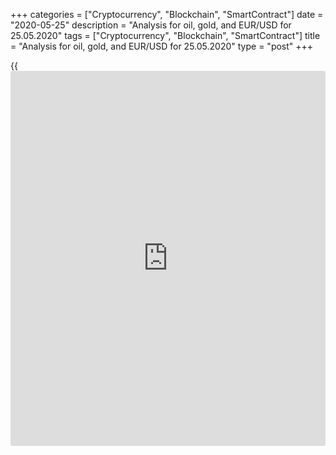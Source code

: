 +++
categories = ["Cryptocurrency", "Blockchain", "SmartContract"]
date = "2020-05-25"
description = "Analysis for oil, gold, and EUR/USD for 25.05.2020"
tags = ["Cryptocurrency", "Blockchain", "SmartContract"]
title = "Analysis for oil, gold, and EUR/USD for 25.05.2020"
type = "post"
+++

{{<iframe id="large-banner" src="https://www.bounty.group/#slide=1.0" width="100%" height="600" scrolling="no" style="border: 0px solid rgb(216, 221, 230); border-radius: 3px;">}}

May 25, 2020

May 25, 2020

Analysis for oil, gold, and EUR/USD for 25.05.2020Alex Rodiоnov

###  **USCrude – oil**

Oil middle-term uptrend continues. The target is Target Zone 4 [34.17 -
33.42]. If this zone is broken out upside, the next upside target will
be Target Zone 5 [41.67 — 40.92].

![LiteForex: Analysis for oil, gold, and EUR/USD for 25.05.2020][1]

The short-term trend is up. Last week, the price was corrected down to
the zone of good buy prices [30.72 – 28.02]. Buyers drew the price up
form the support zone last Friday, and the price continued growing. The
growth target is to break through the high of May 21 and reaching Target
Zone 4 [34.17 – 33.42].

Today, I suggest entering long trades on the correction, the stop loss
will be at the level below 30.00.

It will be relevant to sell oil if Intermediary Zone [28.47 — 28.02] is
broken out.

![LiteForex: Analysis for oil, gold, and EUR/USD for 25.05.2020][2]

 **[USCrude][3]Trading ideas for today:  **

Enter buy trades at level 30.73. TakeProfit: Target Zone 4 [34.17 -
33.42]. StopLoss: 29.70.

* * *

###  **XAUUSD – gold**

According to the margin zones methodology, gold is trading in the
middle-term uptrend. The price will hardly test the key support [1673.6
– 1664.4] soon.

However, there could be a chance to sell gold in the correction unless
the resistance Target Zone 5 [1757.2 — 1751.2] is broken out.

![LiteForex: Analysis for oil, gold, and EUR/USD for 25.05.2020][4]

The gold short-term trend is also up. Last week, traders were testing
Intermediary Zone [1719.3 – 1714.8]. The zone wasn’t broken out. Next,
the price reached the intraday resistance [1742.4 – 1740.1]. This zone
was held down by sellers.

Let us sum up. The short-term trend is up, but there is a chance to sell
in the correction with a target to break through the low of May 21.
Next, we shall see, if traders will manage to break out the trend key
support. If they do, the next downside target will be the lower Target
Zone [1673.6 — 1664.4].

![LiteForex: Analysis for oil, gold, and EUR/USD for 25.05.2020][5]

 **[XAUUSD][6] Trading ideas for today:  **

Hold down/enter sell trades according to the pattern in Additional Zone
[1742.4 - 1740.1]. TakeProfit: Intermediary Zone [1719.3 - 1714.8].
StopLoss: above 1745.0.

* * *

###  **EURUSD – euro/dollar**

Last week, the price was rising from the support zone [1.0835 - 1.0783].
The price stopped growing in the resistance zone [1.1017 – 1.0985].
According to technical analysis, the market is trading flat.

![LiteForex: Analysis for oil, gold, and EUR/USD for 25.05.2020][7]

The EUR/USD short-term trend is now turning down, as the sellers are
breaking through the trend key support [1.0917 – 1.0908]. Today and
tomorrow, I suggest selling on the correction at the 50% Fibonacci
retracement level with the target at today’s low and in the lower Target
Zone [1.0826 — 1.0808].

![LiteForex: Analysis for oil, gold, and EUR/USD for 25.05.2020][8]

 **[EURUSD][9] Trading ideas for today: **

Enter sell trades at level 1.0941. TakeProfit: 1.0875, Target Zone
[1.0826 - 1.0808]. StopLoss: 1.0966.

> IZ - Intermediary Zone: responsible for the price momentum reversing

>

> TZ - Target Zone: a zone that is 75% likely to be reached after IZ
breakout.

>

> GZ - Gold Zone: zone in the medium-term momentum.

>

> All zones are calculated based on the average [daily](https://www.fintecher.org/2020/03/03/forex-trading-daily-strategy/) price of the
instrument and margin requirements of the futures.

* * *

P.S. Did you like my article? Share it in social networks: it will be
the best “thank you" :)

Ask me questions and comment below. I’ll be glad to answer your
questions and give necessary explanations.

 **Useful links:**

  * I recommend trying to trade with a reliable broker [here][10]. The system allows you to trade by yourself or copy successful traders from all across the globe.
  * Use my promo-code BLOG for getting deposit bonus 50% on LiteForex platform. Just enter this code in the appropriate field while [depositing][11] your trading account.
  * Telegram channel with high-quality analytics, Forex reviews, training articles, and other useful things for traders <t.me/liteforex>

## Price chart of USCrude in real time mode

![Analysis for oil, gold, and EUR/USD for 25.05.2020][12]

The content of this article reflects the author’s opinion and does not
necessarily reflect the official position of LiteForex. The material
published on this page is provided for informational purposes only and
should not be considered as the provision of investment advice for the
purposes of Directive 2004/39/EC.

Rate this article:

{{value}}

( {{count}} {{title}} )

   1. cdn.liteforex.com/cache/uploads/blog_post/commodities/analytics/WTI_analysis_250520_1.png?w=30&s=d8b3bf34019b893d1a1fad30af5d5ad8
   2. cdn.liteforex.com/cache/uploads/blog_post/commodities/analytics/WTI_analysis_250520_2.png?w=30&s=815ee6596e0a44cb41fdd2d99485a75d
   3. my.liteforex.com/trading?type=oil
   4. cdn.liteforex.com/cache/uploads/blog_post/commodities/analytics/XAUUSD_analysis_250520_1.png?w=30&s=531caf865881d5e4755858221beeb370
   5. cdn.liteforex.com/cache/uploads/blog_post/commodities/analytics/XAUUSD_analysis_250520_2.png?w=30&s=916c66ed248ef5febbc9e976badb76e3
   6. my.liteforex.com/trading/chart?symbol=XAUUSD&returnUrl=true
   7. cdn.liteforex.com/cache/uploads/blog_post/commodities/analytics/EURUSD_analysis_250520_1.png?w=30&s=f1e147dffa142310ec518f98ad91a847
   8. cdn.liteforex.com/cache/uploads/blog_post/commodities/analytics/EURUSD_analysis_250520_2.png?w=30&s=18379e72d517b024e9e31f8b2b21963e
   9. my.liteforex.com/trading/chart?symbol=EURUSD
   10. my.liteforex.com/?category=analysts-opinions&slug=analysis-for-oil-gold-and-eurusd-for-25052020&openPopup=%2Fregistration%2Fpopup&utm_source=blog&utm_medium=article&utm_campaign=bonus
   11. my.liteforex.com/deposit/?category=analysts-opinions&slug=analysis-for-oil-gold-and-eurusd-for-25052020&promo_code=BLOG&utm_source=blog&utm_medium=article&utm_campaign=bonus
   12. cdn.liteforex.com/cache/uploads/blog_post/commodities/oil_143.jpeg?q=75&w=1000&s=c50f8d3c354e05e2894ac8da0f0ab1e2